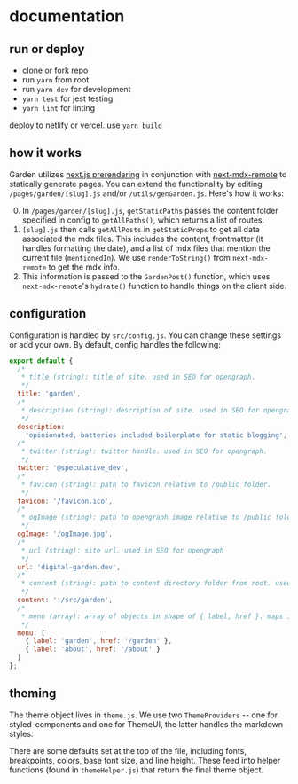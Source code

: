 # documentation

## run or deploy

- clone or fork repo
- run `yarn` from root
- run `yarn dev` for development
- `yarn test` for jest testing
- `yarn lint` for linting

deploy to netlify or vercel. use `yarn build`

## how it works

Garden utilizes [next.js prerendering](https://nextjs.org/docs/basic-features/data-fetching#getstaticprops-static-generation) in conjunction with [next-mdx-remote](https://github.com/hashicorp/next-mdx-remote) to statically generate pages. You can extend the functionality by editing `/pages/garden/[slug].js` and/or `/utils/genGarden.js`. Here's how it works:

0. In `/pages/garden/[slug].js`, `getStaticPaths` passes the content folder specified in config to `getAllPaths()`, which returns a list of routes.
0. `[slug].js` then calls `getAllPosts` in `getStaticProps` to get all data associated the mdx files. This includes the content, frontmatter (it handles formatting the date), and a list of mdx files that mention the current file (`mentionedIn`). We use `renderToString()` from `next-mdx-remote` to get the mdx info.
0. This information is passed to the `GardenPost()` function, which uses `next-mdx-remote`'s `hydrate()` function to handle things on the client side.

## configuration

Configuration is handled by `src/config.js`. You can change these settings or add your own. By default, config handles the following:

```js
export default {
  /*
   * title (string): title of site. used in SEO for opengraph.
   */
  title: 'garden',
  /*
   * description (string): description of site. used in SEO for opengraph.
   */
  description:
    'opinionated, batteries included boilerplate for static blogging',
  /*
   * twitter (string): twitter handle. used in SEO for opengraph.
   */
  twitter: '@speculative_dev',
  /*
   * favicon (string): path to favicon relative to /public folder.
   */
  favicon: '/favicon.ico',
  /*
   * ogImage (string): path to opengraph image relative to /public folder. used in SEO for opengraph
   */
  ogImage: '/ogImage.jpg',
  /*
   * url (string): site url. used in SEO for opengraph
   */
  url: 'digital-garden.dev',
  /*
   * content (string): path to content directory folder from root. used in genGarden.js
   */
  content: './src/garden',
  /*
   * menu (array): array of objects in shape of { label, href }. maps into navigation
   */
  menu: [
    { label: 'garden', href: '/garden' },
    { label: 'about', href: '/about' }
  ]
};
```

## theming

The theme object lives in `theme.js`. We use two `ThemeProviders` -- one for styled-components and one for ThemeUI, the latter handles the markdown styles.

There are some defaults set at the top of the file, including fonts, breakpoints, colors, base font size, and line height. These feed into helper functions (found in `themeHelper.js`) that return the final theme object.

